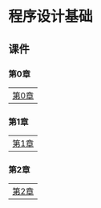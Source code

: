 # 程序设计基础

## 课件


### 第0章

|    |
| ---- |
|[第0章](./CourseWare/CProgChapters/cpchapter-0.html)|


### 第1章

|    | 
| ---- |
|[第1章](./CourseWare/CProgChapters/cpchapter-1.html)|


### 第2章

|    | 
| ---- |
|[第2章](./CourseWare/CProgChapters/cpchapter-2.html)|




